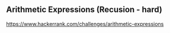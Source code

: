 ## Arithmetic Expressions (Recusion - hard)

https://www.hackerrank.com/challenges/arithmetic-expressions
